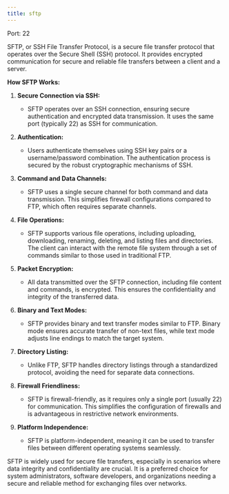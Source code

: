 ```yaml
---
title: sftp
---
```

Port: 22

SFTP, or SSH File Transfer Protocol, is a secure file transfer protocol that operates over the Secure Shell (SSH) protocol. It provides encrypted communication for secure and reliable file transfers between a client and a server.

**How SFTP Works:**

1. **Secure Connection via SSH:**
   - SFTP operates over an SSH connection, ensuring secure authentication and encrypted data transmission. It uses the same port (typically 22) as SSH for communication.

2. **Authentication:**
   - Users authenticate themselves using SSH key pairs or a username/password combination. The authentication process is secured by the robust cryptographic mechanisms of SSH.

3. **Command and Data Channels:**
   - SFTP uses a single secure channel for both command and data transmission. This simplifies firewall configurations compared to FTP, which often requires separate channels.

4. **File Operations:**
   - SFTP supports various file operations, including uploading, downloading, renaming, deleting, and listing files and directories. The client can interact with the remote file system through a set of commands similar to those used in traditional FTP.

5. **Packet Encryption:**
   - All data transmitted over the SFTP connection, including file content and commands, is encrypted. This ensures the confidentiality and integrity of the transferred data.

6. **Binary and Text Modes:**
   - SFTP provides binary and text transfer modes similar to FTP. Binary mode ensures accurate transfer of non-text files, while text mode adjusts line endings to match the target system.

7. **Directory Listing:**
   - Unlike FTP, SFTP handles directory listings through a standardized protocol, avoiding the need for separate data connections.

8. **Firewall Friendliness:**
   - SFTP is firewall-friendly, as it requires only a single port (usually 22) for communication. This simplifies the configuration of firewalls and is advantageous in restrictive network environments.

9. **Platform Independence:**
   - SFTP is platform-independent, meaning it can be used to transfer files between different operating systems seamlessly.

SFTP is widely used for secure file transfers, especially in scenarios where data integrity and confidentiality are crucial. It is a preferred choice for system administrators, software developers, and organizations needing a secure and reliable method for exchanging files over networks.
